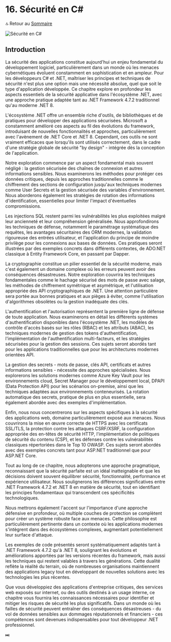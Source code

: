# 16. Sécurité en C#

🔝 Retour au [Sommaire](/SOMMAIRE.md)

![Sécurité en C#](https://via.placeholder.com/800x200?text=S%C3%A9curit%C3%A9+en+C%23)

## Introduction

La sécurité des applications constitue aujourd'hui un enjeu fondamental du développement logiciel, particulièrement dans un monde où les menaces cybernétiques évoluent constamment en sophistication et en ampleur. Pour les développeurs C# et .NET, maîtriser les principes et techniques de sécurité n'est plus une option mais une nécessité absolue, quel que soit le type d'application développée. Ce chapitre explore en profondeur les aspects essentiels de la sécurité applicative dans l'écosystème .NET, avec une approche pratique adaptée tant au .NET Framework 4.7.2 traditionnel qu'au moderne .NET 8.

L'écosystème .NET offre un ensemble riche d'outils, de bibliothèques et de pratiques pour développer des applications sécurisées. Microsoft a constamment amélioré ces aspects au fil des évolutions du framework, introduisant de nouvelles fonctionnalités et approches, particulièrement avec l'avènement de .NET Core et .NET 8. Cependant, ces outils ne sont vraiment efficaces que lorsqu'ils sont utilisés correctement, dans le cadre d'une stratégie globale de sécurité "by design" - intégrée dès la conception de l'application.

Notre exploration commence par un aspect fondamental mais souvent négligé : la gestion sécurisée des chaînes de connexion et autres informations sensibles. Nous examinerons les méthodes pour protéger ces données critiques, depuis les approches traditionnelles comme le chiffrement des sections de configuration jusqu'aux techniques modernes comme User Secrets et la gestion sécurisée des variables d'environnement. Nous aborderons également les stratégies de rotation des informations d'identification, essentielles pour limiter l'impact d'éventuelles compromissions.

Les injections SQL restent parmi les vulnérabilités les plus exploitées malgré leur ancienneté et leur compréhension généralisée. Nous approfondirons les techniques de défense, notamment le paramétrage systématique des requêtes, les avantages sécuritaires des ORM modernes, la validation rigoureuse des entrées utilisateur, et l'application du principe de moindre privilège pour les connexions aux bases de données. Ces pratiques seront illustrées par des exemples concrets dans différents contextes, de ADO.NET classique à Entity Framework Core, en passant par Dapper.

La cryptographie constitue un pilier essentiel de la sécurité moderne, mais c'est également un domaine complexe où les erreurs peuvent avoir des conséquences désastreuses. Notre exploration couvrira les techniques fondamentales comme le hachage sécurisé des mots de passe avec salage, les méthodes de chiffrement symétrique et asymétrique, et l'utilisation appropriée des API cryptographiques de .NET. Une attention particulière sera portée aux bonnes pratiques et aux pièges à éviter, comme l'utilisation d'algorithmes obsolètes ou la gestion inadéquate des clés.

L'authentification et l'autorisation représentent la première ligne de défense de toute application. Nous examinerons en détail les différents systèmes d'authentification disponibles dans l'écosystème .NET, les modèles de contrôle d'accès basés sur les rôles (RBAC) et les attributs (ABAC), les techniques modernes de gestion des tokens d'authentification, l'implémentation de l'authentification multi-facteurs, et les stratégies sécurisées pour la gestion des sessions. Ces sujets seront abordés tant pour les applications traditionnelles que pour les architectures modernes orientées API.

La gestion des secrets - mots de passe, clés API, certificats et autres informations sensibles - nécessite des approches spécialisées. Nous explorerons les solutions modernes comme Azure Key Vault pour les environnements cloud, Secret Manager pour le développement local, DPAPI (Data Protection API) pour les scénarios on-premise, ainsi que les techniques adaptées aux environnements conteneurisés. La rotation automatique des secrets, pratique de plus en plus essentielle, sera également abordée avec des exemples d'implémentation.

Enfin, nous nous concentrerons sur les aspects spécifiques à la sécurité des applications web, domaine particulièrement exposé aux menaces. Nous couvrirons la mise en œuvre correcte de HTTPS avec les certificats SSL/TLS, la protection contre les attaques CSRF/XSRF, la configuration appropriée des en-têtes de sécurité HTTP, l'implémentation de politiques de sécurité du contenu (CSP), et les défenses contre les vulnérabilités classiques répertoriées dans le Top 10 OWASP. Ces sujets seront abordés avec des exemples concrets tant pour ASP.NET traditionnel que pour ASP.NET Core.

Tout au long de ce chapitre, nous adopterons une approche pragmatique, reconnaissant que la sécurité parfaite est un idéal inatteignable et que les décisions doivent souvent équilibrer sécurité, fonctionnalité, performance et expérience utilisateur. Nous soulignerons les différences significatives entre .NET Framework 4.7.2 et .NET 8 en matière de sécurité, tout en identifiant les principes fondamentaux qui transcendent ces spécificités technologiques.

Nous mettrons également l'accent sur l'importance d'une approche défensive en profondeur, où multiple couches de protection se complètent pour créer un système robuste face aux menaces. Cette philosophie est particulièrement pertinente dans un contexte où les applications modernes s'intègrent dans des écosystèmes complexes, augmentant potentiellement leur surface d'attaque.

Les exemples de code présentés seront systématiquement adaptés tant à .NET Framework 4.7.2 qu'à .NET 8, soulignant les évolutions et améliorations apportées par les versions récentes du framework, mais aussi les techniques qui restent valables à travers les générations. Cette dualité reflète la réalité du terrain, où de nombreuses organisations maintiennent des applications legacy tout en développant de nouvelles solutions avec les technologies les plus récentes.

Que vous développiez des applications d'entreprise critiques, des services web exposés sur internet, ou des outils destinés à un usage interne, ce chapitre vous fournira les connaissances nécessaires pour identifier et mitiger les risques de sécurité les plus significatifs. Dans un monde où les failles de sécurité peuvent entraîner des conséquences désastreuses - du vol de données sensibles aux dommages réputationnels et financiers - ces compétences sont devenues indispensables pour tout développeur .NET professionnel.

⏭️
